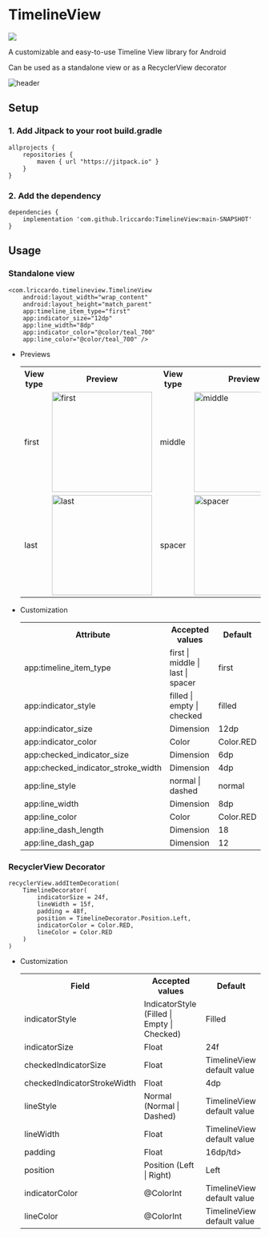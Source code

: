 # TimelineView
[![](https://jitpack.io/v/lriccardo/TimelineView.svg)](https://jitpack.io/#lriccardo/TimelineView)

A customizable and easy-to-use Timeline View library for Android

Can be used as a standalone view or as a RecyclerView decorator

![header](https://raw.githubusercontent.com/lriccardo/TimelineView/main/screens/header.png)
## Setup

### 1. Add Jitpack to your root build.gradle

```
allprojects {
    repositories {
        maven { url "https://jitpack.io" }
    }
}
```

### 2. Add the dependency

```
dependencies {
    implementation 'com.github.lriccardo:TimelineView:main-SNAPSHOT'
}
```

## Usage

### Standalone view
```
<com.lriccardo.timelineview.TimelineView
    android:layout_width="wrap_content"
    android:layout_height="match_parent"
    app:timeline_item_type="first"
    app:indicator_size="12dp"
    app:line_width="8dp"
    app:indicator_color="@color/teal_700"
    app:line_color="@color/teal_700" />
```
- Previews
    <table>
        <th>View type</th>
        <th>Preview</th>        
        <th>View type</th>
        <th>Preview</th>        
        <th>View type</th>
        <th>Preview</th>
        <tr>
            <td>first</td>
            <td><img src="https://github.com/lriccardo/TimelineView/raw/main/screens/first.jpg" alt="first" width="200"/></td>
            <td>middle</td>
            <td><img src="https://github.com/lriccardo/TimelineView/raw/main/screens/middle.jpg" alt="middle" width="200"/></td>
            <td>checked</td>
            <td><img src="https://github.com/lriccardo/TimelineView/raw/main/screens/middle_checked.jpg" alt="checked" width="200"/></td>
        </tr>
        <tr>
            <td>last</td>
            <td><img src="https://github.com/lriccardo/TimelineView/raw/main/screens/last.jpg" alt="last" width="200"/></td>
            <td>spacer</td>
            <td><img src="https://github.com/lriccardo/TimelineView/raw/main/screens/spacer.jpg" alt="spacer" width="200"/></td>
            <td>dashed</td>
            <td><img src="https://github.com/lriccardo/TimelineView/raw/main/screens/middle_dashed.jpg" alt="dashed" width="200"/></td>
        </tr>
    </table>
    
- Customization

    <table>
        <th>Attribute</th>
        <th>Accepted values</th>
        <th>Default</th>
        <tr>
            <td>app:timeline_item_type</td>
            <td>first | middle | last | spacer</td>
            <td>first</td>
        </tr>
        <tr>
            <td>app:indicator_style</td>
            <td>filled | empty | checked</td>
            <td>filled</td>
        </tr>
        <tr>
            <td>app:indicator_size</td>
            <td>Dimension</td>
            <td>12dp</td>
        </tr>
        </tr>
            <tr>
            <td>app:indicator_color</td>
            <td>Color</td>
            <td>Color.RED</td>
        </tr>
        <tr>
            <td>app:checked_indicator_size</td>
            <td>Dimension</td>
            <td>6dp</td>
        </tr>
        <tr>
            <td>app:checked_indicator_stroke_width</td>
            <td>Dimension</td>
            <td>4dp</td>
        </tr>
        <tr>
            <td>app:line_style</td>
            <td>normal | dashed</td>
            <td>normal</td>
        </tr>
        <tr>
            <td>app:line_width</td>
            <td>Dimension</td>
            <td>8dp</td>
        </tr>
        </tr>
            <tr>
            <td>app:line_color</td>
            <td>Color</td>
            <td>Color.RED</td>
        </tr>
        <tr>
            <td>app:line_dash_length</td>
            <td>Dimension</td>
            <td>18</td>
        </tr>
        <tr>
            <td>app:line_dash_gap</td>
            <td>Dimension</td>
            <td>12</td>
        </tr>
    </table>

### RecyclerView Decorator
```
recyclerView.addItemDecoration(
    TimelineDecorator(
        indicatorSize = 24f,
        lineWidth = 15f,
        padding = 48f,
        position = TimelineDecorator.Position.Left,
        indicatorColor = Color.RED,
        lineColor = Color.RED
    )
)
```

- Customization

    <table>
        <th>Field</th>
        <th>Accepted values</th>
        <th>Default</th>
        <tr>
            <td>indicatorStyle</td>
            <td>IndicatorStyle (Filled | Empty | Checked)</td>
            <td>Filled</td>
        </tr>
        <tr>
            <td>indicatorSize</td>
            <td>Float</td>
            <td>24f</td>
        </tr>
        <tr>
            <td>checkedIndicatorSize</td>
            <td>Float</td>
            <td>TimelineView default value</td>
        </tr>
        <tr>
            <td>checkedIndicatorStrokeWidth</td>
            <td>Float</td>
            <td>4dp</td>
        </tr>
        <tr>
            <td>lineStyle</td>
            <td>Normal (Normal | Dashed)</td>
            <td>TimelineView default value</td>
        </tr>
        <tr>
            <td>lineWidth</td>
            <td>Float</td>
            <td>TimelineView default value</td>
        </tr>        
        <tr>
            <td>padding</td>
            <td>Float</td>
            <td>16dp/td>
        </tr>
        <tr>
            <td>position</td>
            <td>Position (Left | Right)</td>
            <td>Left</td>
        </tr>
        <tr>
            <td>indicatorColor</td>
            <td>@ColorInt</td>
            <td>TimelineView default value</td>
        </tr>
        </tr>
            <tr>
            <td>lineColor</td>
            <td>@ColorInt</td>
            <td>TimelineView default value</td>
        </tr>
    </table>
